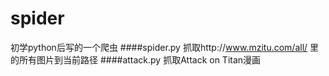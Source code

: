# spider

初学python后写的一个爬虫
####spider.py
抓取http://www.mzitu.com/all/ 里的所有图片到当前路径
####attack.py
抓取Attack on Titan漫画

